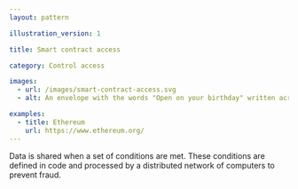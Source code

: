 ```yaml
---
layout: pattern

illustration_version: 1

title: Smart contract access

category: Control access

images:
  - url: /images/smart-contract-access.svg
  - alt: An envelope with the words "Open on your birthday" written across it.

examples:
  - title: Ethereum
    url: https://www.ethereum.org/
---
```


Data is shared when a set of conditions are met. These conditions are defined in code and processed by a distributed network of computers to prevent fraud.

